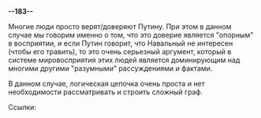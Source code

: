 **--183--**

Многие люди просто верят/доверяют Путину. При этом в данном случае мы говорим именно о том, что это доверие является "опорным" в восприятии, и если Путин говорит, что Навальный не интересен (чтобы его травить), то это очень серьезный аргумент, который в системе мировосприятия этих людей является доминирующим над многими другими "разумными" рассуждениями и фактами.

В данном случае, логическая цепочка очень проста и нет необходимости рассматривать и строить сложный граф.

Ссылки:
